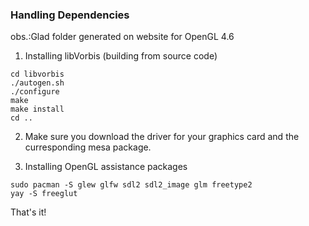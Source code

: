### Handling Dependencies  

obs.:Glad folder generated on website for OpenGL 4.6

1) Installing libVorbis (building from source code)
```
cd libvorbis
./autogen.sh
./configure
make
make install
cd ..
```

2) Make sure you download the driver for your graphics card and the curresponding mesa package.

3) Installing OpenGL assistance packages
```
sudo pacman -S glew glfw sdl2 sdl2_image glm freetype2
yay -S freeglut
```
That's it!
